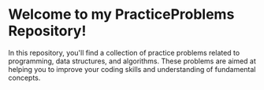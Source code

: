 <h1>Welcome to my PracticeProblems Repository!</h1>

<p>In this repository, you'll find a collection of practice problems related to programming, data structures, and algorithms. These problems are aimed at helping you to improve your coding skills and understanding of fundamental concepts.</p>
